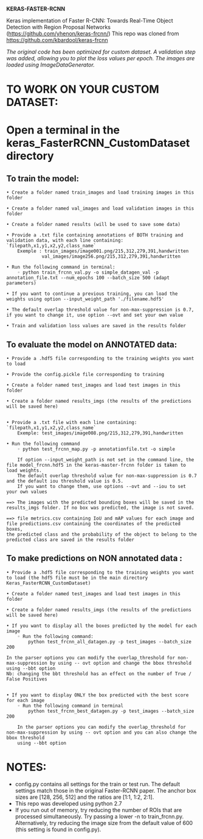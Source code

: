 **KERAS-FASTER-RCNN**

Keras implementation of Faster R-CNN: Towards Real-Time Object Detection with Region Proposal Networks (https://github.com/yhenon/keras-frcnn/)
This repo was cloned from https://github.com/kbardool/keras-frcnn

*The original code has been optimized for custom dataset. 
A validation step was added, allowing you to plot the loss values per epoch.
The images are loaded using ImageDataGenerator.*

# TO WORK ON YOUR CUSTOM DATASET:

# Open a terminal in the keras_FasterRCNN_CustomDataset directory

## To train the model: 

    • Create a folder named train_images and load training images in this folder

    • Create a folder named val_images and load validation images in this folder 
    
    • Create a folder named results (will be used to save some data) 

    • Provide a .txt file containing annotations of BOTH training and validation data, with each line containing:  `filepath,x1,y1,x2,y2,class_name`
        Exemple : train_images/image001.png/215,312,279,391,handwritten
   	     	     val_images/image256.png/215,312,279,391,handwritten

    • Run the following command in terminal:
        ◦ python train_frcnn_val.py -o simple_datagen_val -p annotation_file.txt --num_epochs 100 --batch_size 500 (adapt parameters)

    • If you want to continue a previous training, you can load the weights using option --input_weight_path './filename.hdf5' 

    • The default overlap threshold value for non-max-suppression is 0.7, if you want to change it, use option --ovt and set your own value
    
    • Train and validation loss values are saved in the results folder


## To evaluate the model on ANNOTATED data:

    • Provide a .hdf5 file corresponding to the training weights you want to load

    • Provide the config.pickle file corresponding to training
    
    • Create a folder named test_images and load test images in this folder
    
    • Create a folder named results_imgs (the results of the predictions will be saved here)


    • Provide a .txt file with each line containing:  `filepath,x1,y1,x2,y2,class_name`
        Exemple: test_images/image008.png/215,312,279,391,handwritten

    • Run the following command
        ◦ python test_frcnn_map.py -p annotationfile.txt -o simple 

        If option --input_weight_path is not set in the command line, the file model_frcnn.hdf5 in the keras-master-frcnn folder is taken to load weights.
        The default overlap threshold value for non-max-suppression is 0.7 and the default iou threshold value is 0.5. 
        If you want to change them, use options --ovt and --iou to set your own values

    ==> The images with the predicted bounding boxes will be saved in the results_imgs folder. If no box was predicted, the image is not saved. 

    ==> file metrics.csv containing IoU and mAP values for each image and file predictions.csv containing the coordinates of the predicted boxes, 
    the predicted class and the probability of the object to belong to the predicted class are saved in the results folder 


## To make predictions on NON annotated data :

    • Provide a .hdf5 file corresponding to the training weights you want to load (the hdf5 file must be in the main directory Keras_FasterRCNN_CustomDataset) 

    • Create a folder named test_images and load test images in this folder
    
    • Create a folder named results_imgs (the results of the predictions will be saved here)

    • If you want to display all the boxes predicted by the model for each image 
        ◦ Run the following command:
            python test_frcnn_all_datagen.py -p test_images --batch_size 200
 
    In the parser options you can modify the overlap_threshold for non-max-suppression by using -- ovt option and change the bbox threshold using --bbt option
    Nb: changing the bbt threshold has an effect on the number of True / False Positives


    • If you want to display ONLY the box predicted with the best score for each image 
        ◦ Run the following command in terminal
            python test_frcnn_best_datagen.py -p test_images --batch_size 200
 
        In the parser options you can modify the overlap_threshold for non-max-suppression by using -- ovt option and you can also change the bbox threshold 
        using --bbt option


# NOTES: 

- config.py contains all settings for the train or test run. The default settings match those in the original Faster-RCNN paper. The anchor box sizes are [128, 256, 512] and the ratios are [1:1, 1:2, 2:1].
- This repo was developed using python 2.7 
- If you run out of memory, try reducing the number of ROIs that are processed simultaneously. Try passing a lower -n to train_frcnn.py. Alternatively, try reducing the image size from the default value of 600 (this setting is found in config.py).


